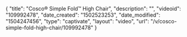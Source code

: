 {
    "title": "Cosco&reg; Simple Fold&trade; High Chair",
    "description": "",
    "videoid": "109992478",
    "date_created": "1502523253",
    "date_modified": "1504247456",
    "type": "captivate",
    "layout": "video",
    "url": "\/v\/cosco-simple-fold-high-chair\/109992478"
}